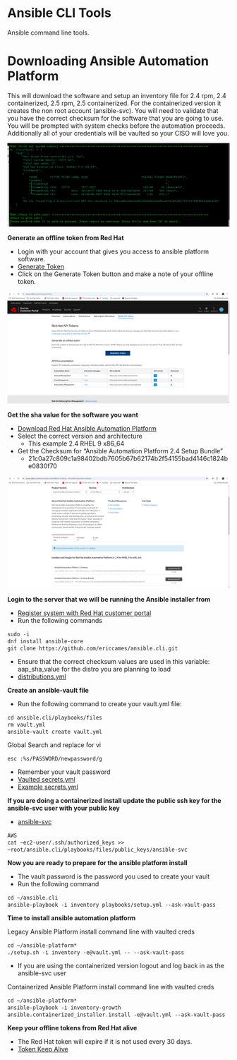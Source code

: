 Ansible CLI Tools
=========
Ansible command line tools.

Downloading Ansible Automation Platform
=========
This will download the software and setup an inventory file for 2.4 rpm, 2.4 containerized, 2.5 rpm, 2.5 containerized.  For the containerized version it creates the non root account (ansible-svc). You will need to validate that you have the correct checksum for the software that you are going to use.  You will be prompted with system checks before the automation proceeds.  Additionally all of your credentials will be vaulted so your CISO will love you.

![alt text](https://github.com/ericcames/ansible.cli/blob/main/images/CLIprompt.png "Prompt")

**Generate an offline token from Red Hat**

- Login with your account that gives you access to ansible platform software.
- [Generate Token](https://access.redhat.com/management/api "Generate Token")
- Click on the Generate Token button and make a note of your offline token.

![alt text](https://github.com/ericcames/ansible.cli/blob/main/images/CLItoken.png "Generate Token")

**Get the sha value for the software you want**

- [Download Red Hat Ansible Automation Platform](https://access.redhat.com/downloads/content/480/ver=2.4/rhel---9/2.4/x86_64/product-software "Download Red Hat Ansible Automation Platform")
- Select the correct version and architecture
  - This example 2.4 RHEL 9 x86_64
- Get the Checksum for “Ansible Automation Platform 2.4 Setup Bundle”
  - 21c0a27c809c1a98402bdb7605b67b62174b2f54155bad4146c1824be0830f70

![alt text](https://github.com/ericcames/ansible.cli/blob/main/images/CLIsha.png "Checksum")

**Login to the server that we will be running the Ansible installer from**

- [Register system with Red Hat customer portal](https://access.redhat.com/solutions/253273 "RHSM")
- Run the following commands
```
sudo -i
dnf install ansible-core
git clone https://github.com/ericcames/ansible.cli.git
```
- Ensure that the correct checksum values are used in this variable: aap_sha_value for the distro you are planning to load
- [distributions.yml](https://github.com/ericcames/ansible.cli/blob/main/playbooks/files/distributions.yml "distributions.yml")

**Create an ansible-vault file**

- Run the following command to create your vault.yml file:
```
cd ansible.cli/playbooks/files
rm vault.yml
ansible-vault create vault.yml
```
Global Search and replace for vi
```
esc :%s/PASSWORD/newpassword/g
```

- Remember your vault password
- [Vaulted secrets.yml](https://github.com/ericcames/ansible.cli/blob/main/playbooks/files/vault.yml "Vaulted")
- [Example secrets.yml](https://github.com/ericcames/ansible.cli/blob/main/playbooks/files/example_vault.yml "Example")

**If you are doing a containerized install update the public ssh key for the ansible-svc user with your public key**

- [ansible-svc](https://github.com/ericcames/ansible.cli/blob/main/playbooks/files/public_keys/ansible-svc "ansible-svc")

```
AWS
cat ~ec2-user/.ssh/authorized_keys >> ~root/ansible.cli/playbooks/files/public_keys/ansible-svc
```

**Now you are ready to prepare for the ansible platform install**

- The vault password is the password you used to create your vault
- Run the following command
```
cd ~/ansible.cli
ansible-playbook -i inventory playbooks/setup.yml --ask-vault-pass
```

**Time to install ansible automation platform**

Legacy Ansible Platform install command line with vaulted creds
```
cd ~/ansible-platform*
./setup.sh -i inventory -e@vault.yml -- --ask-vault-pass
```

- If you are using the containerized version logout and log back in as the ansible-svc user

Containerized Ansible Platform install command line with vaulted creds
```
cd ~/ansible-platform*
ansible-playbook -i inventory-growth ansible.containerized_installer.install -e@vault.yml --ask-vault-pass
```

**Keep your offline tokens from Red Hat alive**

- The Red Hat token will expire if it is not used every 30 days.
- [Token Keep Alive](https://github.com/ericcames/token.keepalive "Token Keep Alive ")
